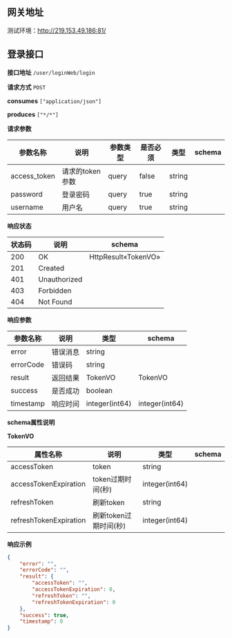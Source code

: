 ## 网关地址

测试环境：http://219.153.49.186:81/

## 登录接口

**接口地址** `/user/loginWeb/login`


**请求方式** `POST`


**consumes** `["application/json"]`


**produces** `["*/*"]`


**请求参数**

| 参数名称         | 说明     |     参数类型 |  是否必须      |  类型   |  schema  |
| ------------ | -------------------------------- |-----------|--------|----|--- |
| access_token         |      请求的token参数   |     query        |       false      | string   |      |
| password         |      登录密码   |     query        |       true      | string   |      |
| username         |      用户名   |     query        |       true      | string   |      |
            

**响应状态**

| 状态码         | 说明                             |    schema                         |
| ------------ | -------------------------------- |---------------------- |
| 200         | OK                        |HttpResult«TokenVO»                          |
| 201         | Created                        |                          |
| 401         | Unauthorized                        |                          |
| 403         | Forbidden                        |                          |
| 404         | Not Found                        |                          |




**响应参数**

| 参数名称         | 说明                             |    类型 |  schema |
| ------------ | -------------------|-------|----------- |
| error     |错误消息      |    string   |       |
| errorCode     |错误码      |    string   |       |
| result     |返回结果      |    TokenVO   |   TokenVO    |
| success     |是否成功      |    boolean   |       |
| timestamp     |响应时间      |    integer(int64)   |   integer(int64)    |
            



**schema属性说明**
  
**TokenVO**

| 属性名称         |  说明          |   类型  |  schema |
| ------------ | ------------------|--------|----------- |
| accessToken         |     token      |  string   |      |
| accessTokenExpiration         |     token过期时间(秒)      |  integer(int64)   |      |
| refreshToken         |     刷新token      |  string   |      |
| refreshTokenExpiration         |     刷新token过期时间(秒)      |  integer(int64)   |      |
            




**响应示例**


```json
{
	"error": "",
	"errorCode": "",
	"result": {
		"accessToken": "",
		"accessTokenExpiration": 0,
		"refreshToken": "",
		"refreshTokenExpiration": 0
	},
	"success": true,
	"timestamp": 0
}
```


